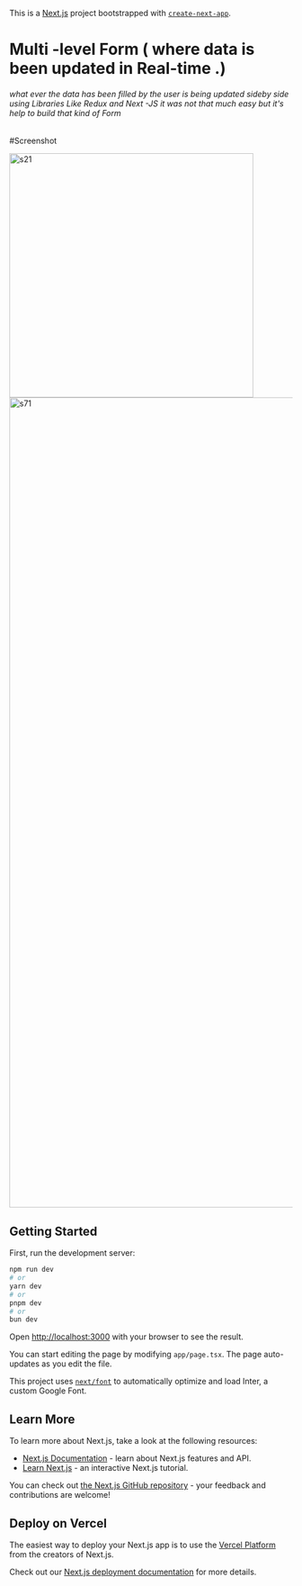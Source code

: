 This is a [Next.js](https://nextjs.org/) project bootstrapped with [`create-next-app`](https://github.com/vercel/next.js/tree/canary/packages/create-next-app).

# Multi -level Form  ( where data is been updated in Real-time .)
 <h6> what ever the data has been filled by the user is being updated sideby side using Libraries Like Redux and Next -JS it was not that much easy but it's help to build that kind of Form </h6>

#Screenshot 

<img width="434" alt="s21" src="https://github.com/2732ii2/MultilevelForm/assets/83974207/aeb63e7d-4587-4ef0-8957-dca60edd42d2">

<img width="1440" alt="s71" src="https://github.com/2732ii2/MultilevelForm/assets/83974207/14fe4cba-70d5-41c3-9fcd-613f446a4aac">




## Getting Started

First, run the development server:

```bash
npm run dev
# or
yarn dev
# or
pnpm dev
# or
bun dev
```

Open [http://localhost:3000](http://localhost:3000) with your browser to see the result.

You can start editing the page by modifying `app/page.tsx`. The page auto-updates as you edit the file.

This project uses [`next/font`](https://nextjs.org/docs/basic-features/font-optimization) to automatically optimize and load Inter, a custom Google Font.

## Learn More

To learn more about Next.js, take a look at the following resources:

- [Next.js Documentation](https://nextjs.org/docs) - learn about Next.js features and API.
- [Learn Next.js](https://nextjs.org/learn) - an interactive Next.js tutorial.

You can check out [the Next.js GitHub repository](https://github.com/vercel/next.js/) - your feedback and contributions are welcome!

## Deploy on Vercel

The easiest way to deploy your Next.js app is to use the [Vercel Platform](https://vercel.com/new?utm_medium=default-template&filter=next.js&utm_source=create-next-app&utm_campaign=create-next-app-readme) from the creators of Next.js.

Check out our [Next.js deployment documentation](https://nextjs.org/docs/deployment) for more details.
